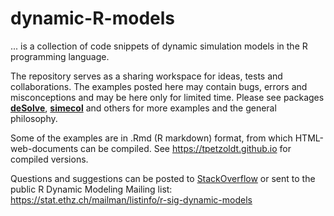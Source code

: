# dynamic-R-models

... is a collection of code snippets of dynamic simulation models in the R programming language.

The repository serves as a sharing workspace for ideas, tests and collaborations. The examples posted here may contain bugs, errors and misconceptions and may be here only for limited time.
Please see packages [**deSolve**](https://cran.r-project.org/package=deSolve), [**simecol**](https://cran.r-project.org/package=simecol) and others for more examples and the general philosophy.

Some of the examples are in .Rmd (R markdown) format, from which HTML-web-documents can be compiled. See https://tpetzoldt.github.io for compiled versions.


Questions and suggestions can be posted to [StackOverflow](https://stackoverflow.com/) or sent to the public R Dynamic Modeling Mailing list:
https://stat.ethz.ch/mailman/listinfo/r-sig-dynamic-models
